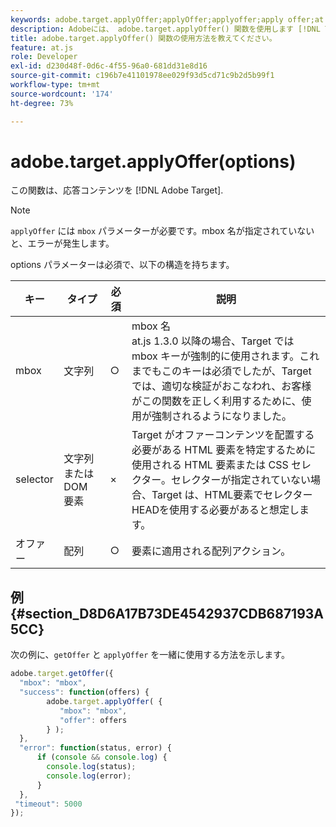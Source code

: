 ```yaml
---
keywords: adobe.target.applyOffer;applyOffer;applyoffer;apply offer;at.js;関数
description: Adobeには、 adobe.target.applyOffer() 関数を使用します [!DNL Target] at.js JavaScript ライブラリを使用して、応答コンテンツを適用します。
title: adobe.target.applyOffer() 関数の使用方法を教えてください。
feature: at.js
role: Developer
exl-id: d230d48f-0d6c-4f55-96a0-681dd31e8d16
source-git-commit: c196b7e41101978ee029f93d5cd71c9b2d5b99f1
workflow-type: tm+mt
source-wordcount: '174'
ht-degree: 73%

---
```


# adobe.target.applyOffer(options)

この関数は、応答コンテンツを [!DNL Adobe Target].

>[!NOTE]
>
>`applyOffer` には `mbox` パラメーターが必要です。mbox 名が指定されていないと、エラーが発生します。

options パラメーターは必須で、以下の構造を持ちます。

| キー | タイプ | 必須 | 説明 |
|--- |--- |--- |--- |
| mbox | 文字列 | ○ | mbox 名<br>at.js 1.3.0 以降の場合、Target では mbox キーが強制的に使用されます。これまでもこのキーは必須でしたが、Target では、適切な検証がおこなわれ、お客様がこの関数を正しく利用するために、使用が強制されるようになりました。 |
| selector | 文字列または DOM 要素 | × | Target がオファーコンテンツを配置する必要がある HTML 要素を特定するために使用される HTML 要素または CSS セレクター。セレクターが指定されていない場合、Target は、HTML要素でセレクターHEADを使用する必要があると想定します。 |
| オファー | 配列 | ○ | 要素に適用される配列アクション。 |

## 例 {#section_D8D6A17B73DE4542937CDB687193A5CC}

次の例に、`getOffer` と `applyOffer` を一緒に使用する方法を示します。

```javascript
adobe.target.getOffer({   
  "mbox": "mbox",   
  "success": function(offers) {           
        adobe.target.applyOffer( {  
           "mbox": "mbox", 
           "offer": offers  
        } ); 
  },   
  "error": function(status, error) {           
      if (console && console.log) { 
        console.log(status); 
        console.log(error); 
      } 
  }, 
 "timeout": 5000 
}); 
```
